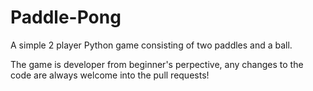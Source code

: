 # Paddle-Pong
A simple 2 player Python game consisting of two paddles and a ball.

The game is developer from beginner's perpective, any changes to the code are always welcome into the pull requests!
